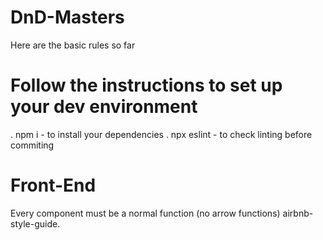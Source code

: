 # DnD-Masters

Here are the basic rules so far

# Follow the instructions to set up your dev environment
 . npm i - to install your dependencies 
 . npx eslint - to check linting before commiting 
 
# Front-End 
Every component must be a normal function (no arrow functions) airbnb-style-guide.
